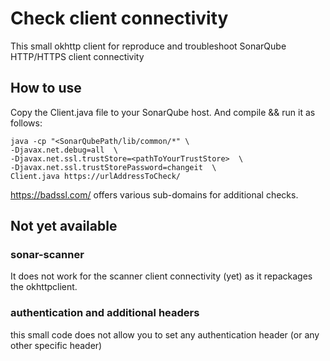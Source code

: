 # Check client connectivity
This small okhttp client for reproduce and troubleshoot SonarQube HTTP/HTTPS client connectivity 

## How to use
Copy the Client.java file to your SonarQube host. And compile && run it as follows:

```
java -cp "<SonarQubePath/lib/common/*" \
-Djavax.net.debug=all  \
-Djavax.net.ssl.trustStore=<pathToYourTrustStore>  \
-Djavax.net.ssl.trustStorePassword=changeit  \
Client.java https://urlAddressToCheck/
```

https://badssl.com/ offers various sub-domains for additional checks.

## Not yet available
### sonar-scanner
It does not work for the scanner client connectivity (yet) as it repackages the okhttpclient.

### authentication and additional headers
this small code does not allow you to set any authentication header (or any other specific header)
